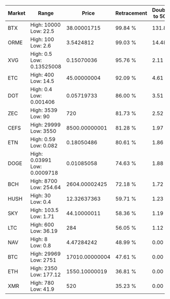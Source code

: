 | Market | Range | Price| Retracement | Doubles to 50% |
| --- | --- | --- | --- | --- |
| BTX | High: 10000<br />Low: 22.5 | 38.00001715 | 99.84 % | 131.87 |
| ORME | High: 100<br />Low: 2.6 | 3.5424812 | 99.03 % | 14.48 |
| XVG | High: 0.5<br />Low: 0.13525008 | 0.15070036 | 95.76 % | 2.11 |
| ETC | High: 400<br />Low: 14.5 | 45.00000004 | 92.09 % | 4.61 |
| DOT | High: 0.4<br />Low: 0.001406 | 0.05719733 | 86.00 % | 3.51 |
| ZEC | High: 3539<br />Low: 90 | 720 | 81.73 % | 2.52 |
| CEFS | High: 29999<br />Low: 3550 | 8500.00000001 | 81.28 % | 1.97 |
| ETN | High: 0.59<br />Low: 0.082 | 0.18050486 | 80.61 % | 1.86 |
| DOGE | High: 0.03991<br />Low: 0.0009718 | 0.01085058 | 74.63 % | 1.88 |
| BCH | High: 8700<br />Low: 254.64 | 2604.00002425 | 72.18 % | 1.72 |
| HUSH | High: 30<br />Low: 0.4 | 12.32637363 | 59.71 % | 1.23 |
| SKY | High: 103.5<br />Low: 1.71 | 44.10000011 | 58.36 % | 1.19 |
| LTC | High: 600<br />Low: 36.19 | 284 | 56.05 % | 1.12 |
| NAV | High: 8<br />Low: 0.8 | 4.47284242 | 48.99 % | 0.00 |
| BTC | High: 29969<br />Low: 2751 | 17010.00000004 | 47.61 % | 0.00 |
| ETH | High: 2350<br />Low: 177.12 | 1550.10000019 | 36.81 % | 0.00 |
| XMR | High: 780<br />Low: 41.9 | 520 | 35.23 % | 0.00 |
